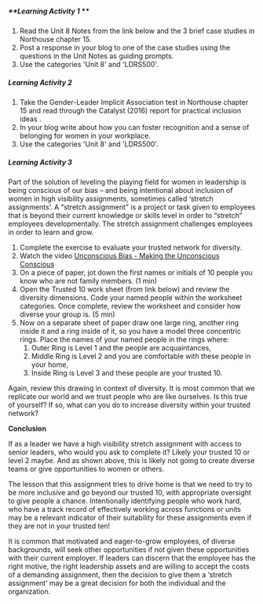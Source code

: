 ##### **Learning Activity 1 **

1. Read the Unit 8 Notes from the link below and the 3 brief case studies in Northouse chapter 15. 
2. Post a response in your blog to one of the case studies using the questions in the Unit Notes as guiding prompts. 
3. Use the categories 'Unit 8' and 'LDRS500'.

##### **Learning Activity 2**

1. Take the Gender-Leader Implicit Association test in Northouse chapter 15 and read through the Catalyst \(2016\) report for practical inclusion ideas . 
2. In your blog write about how you can foster recognition and a sense of belonging for women in your workplace. 
3. Use the categories 'Unit 8' and 'LDRS500'.

##### **Learning Activity 3**

Part of the solution of leveling the playing field for women in leadership is being conscious of our bias – and being intentional about inclusion of women in high visibility assignments, sometimes called ‘stretch assignments’.  A “stretch assignment” is a project or task given to employees that is beyond their current knowledge or skills level in order to “stretch” employees developmentally. The stretch assignment challenges employees in order to learn and grow.

1. Complete the exercise to evaluate your trusted network for diversity. 
2. Watch the video [Unconscious Bias - Making the Unconscious Conscious](https://youtu.be/NW5s_-Nl3JE)
3. On a piece of paper, jot down the first names or initials of 10 people you know who are not family members.  \(1 min\)
4. Open the Trusted 10 work sheet \(from link below\) and review the diversity dimensions. Code your named people within the worksheet categories.  Once complete, review the worksheet and consider how diverse your group is. \(5 min\)
5. Now on a separate sheet of paper draw one large ring, another ring inside it and a ring inside of it, so you have a model three concentric rings. Place the names of your named people in the rings where:
   1. Outer Ring is Level 1 and the people are acquaintances, 
   2. Middle Ring is Level 2 and you are comfortable with these people in your home,
   3. Inside Ring is Level 3 and these people are your trusted 10. 

Again, review this drawing in context of diversity. It is most common that we replicate our world and we trust people who are like ourselves.  Is this true of yourself? If so, what can you do to increase diversity within your trusted network?

**Conclusion**

If as a leader we have a high visibility stretch assignment with access to senior leaders, who would you ask to complete it?  Likely your trusted 10 or level 2 maybe. And as shown above, this is likely not going to create diverse teams or give opportunities to women or others.

The lesson that this assignment tries to drive home is that we need to try to be more inclusive and go beyond our trusted 10, with appropriate oversight to give people a chance. Intentionally identifying people who work hard, who have a track record of effectively working across functions or units may be a relevant indicator of their suitability for these assignments even if they are not in your trusted ten!

It is common that motivated and eager-to-grow employees, of diverse backgrounds, will seek other opportunities if not given these opportunities with their current employer. If leaders can discern that the employee has the right motive, the right leadership assets and are willing to accept the costs of a demanding assignment, then the decision to give them a ‘stretch assignment’ may be a great decision for both the individual and the organization.

